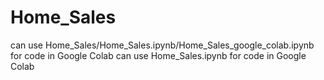 # Home_Sales
can use Home_Sales/Home_Sales.ipynb/Home_Sales_google_colab.ipynb for code in Google Colab
can use Home_Sales.ipynb for code in Google Colab
